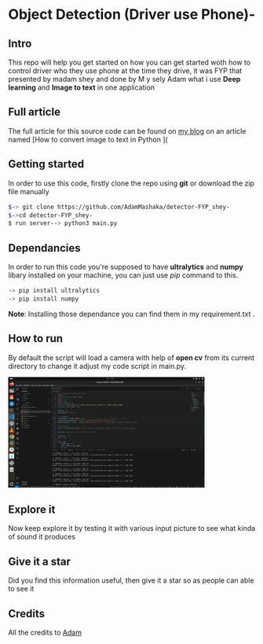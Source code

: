 # Object Detection (Driver use Phone)-

Intro
--------
This repo will help you get started on how you can get started woth how to control driver who they use phone at the time they drive, it was FYP that presented by madam shey and done by M y sely Adam what i use **Deep learning** and **Image to text** in one application


Full article
------------
The full article for this source code can be found on [my blog](adamportifolio.netlify.app) on an article named [How to convert image to text in Python ](


Getting started 
-----------------
In order to use this code, firstly clone the repo using **git** or download the zip file manually

```bash
$-> git clone https://github.com/AdamMashaka/detector-FYP_shey-
$->cd detector-FYP_shey-
$ run server--> python3 main.py
```

Dependancies 
-------------
In order to run this code you're supposed to have **ultralytics** and **numpy** libary installed
on your machine, you can just use *pip* command to this.

```bash
-> pip install ultralytics
-> pip install numpy
```

**Note**: Installing those dependance you can find them in my requirement.txt
.


How to run 
------------
By default the script will load a camera with help of  **open cv** from its current directory
to change it adjust my code script in main.py.

<img src="view.png" alt="drawing" width="400"/>

Explore it 
-----------
Now keep explore it by testing it with various input picture to see what kinda of sound it produces 

Give it a star 
--------------
Did you find this information useful, then give it a star so as people can able to see it 


Credits
-----------
All the credits to [Adam](github.com/AdamMashaka)
